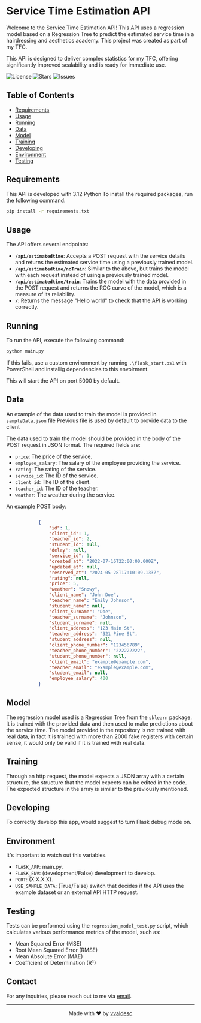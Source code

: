 
# Service Time Estimation API

Welcome to the Service Time Estimation API! This API uses a regression model based on a Regression Tree to predict the estimated service time in a hairdressing and aesthetics academy. This project was created as part of my TFC.

This API is designed to deliver complex statistics for my TFC, offering significantly improved scalability and is ready for immediate use.

![License](https://img.shields.io/github/license/vvaldesc/TFC_gestor_academia)
![Stars](https://img.shields.io/github/stars/vvaldesc/TFC_gestor_academia)
![Issues](https://img.shields.io/github/issues/vvaldesc/TFC_gestor_academia)

## Table of Contents

- [Requirements](#requirements)
- [Usage](#usage)
- [Running](#running)
- [Data](#data)
- [Model](#model)
- [Training](#training)
- [Developing](#developing)
- [Environment](#environment)
- [Testing](#testing)

## Requirements

This API is developed with 3.12 Python
To install the required packages, run the following command:

```sh
pip install -r requirements.txt
```

## Usage

The API offers several endpoints:

- **`/api/estimatedtime`**: Accepts a POST request with the service details and returns the estimated service time using a previously trained model.
- **`/api/estimatedtime/noTrain`**: Similar to the above, but trains the model with each request instead of using a previously trained model.
- **`/api/estimatedtime/train`**: Trains the model with the data provided in the POST request and returns the ROC curve of the model, which is a measure of its reliability.
- **`/`**: Returns the message "Hello world" to check that the API is working correctly.

## Running

To run the API, execute the following command:

```sh
python main.py
```

If this fails, use a custom environment by running `.\flask_start.ps1` with PowerShell and installig dependencies to this envoirment.

This will start the API on port 5000 by default.

## Data

An example of the data used to train the model is provided in `sampleData.json` file
Previous file is used by default to provide data to the client

The data used to train the model should be provided in the body of the POST request in JSON format. The required fields are:

- `price`: The price of the service.
- `employee_salary`: The salary of the employee providing the service.
- `rating`: The rating of the service.
- `service_id`: The ID of the service.
- `client_id`: The ID of the client.
- `teacher_id`: The ID of the teacher.
- `weather`: The weather during the service.

An example POST body:
```json

            {
                "id": 1,
                "client_id": 1,
                "teacher_id": 2,
                "student_id": null,
                "delay": null,
                "service_id": 1,
                "created_at": "2022-07-16T22:00:00.000Z",
                "updated_at": null,
                "reserved_at": "2024-05-28T17:10:09.133Z",
                "rating": null,
                "price": 5,
                "weather": "Snowy",
                "client_name": "John Doe",
                "teacher_name": "Emily Johnson",
                "student_name": null,
                "client_surname": "Doe",
                "teacher_surname": "Johnson",
                "student_surname": null,
                "client_address": "123 Main St",
                "teacher_address": "321 Pine St",
                "student_address": null,
                "client_phone_number": "123456789",
                "teacher_phone_number": "222222222",
                "student_phone_number": null,
                "client_email": "example@example.com",
                "teacher_email": "example@example.com",
                "student_email": null,
                "employee_salary": 400
            }

```

## Model

The regression model used is a Regression Tree from the `sklearn` package. It is trained with the provided data and then used to make predictions about the service time.
The model provided in the repository is not trained with real data, in fact it is trained with more than 2000 fake registers with certain sense, it would only be valid if it is trained with real data.

## Training

Through an http request, the model expects a JSON array with a certain structure, the structure that the model expects can be edited in the code.
The expected structure in the array is similar to the previously mentioned.

## Developing

To correctly develop this app, would suggest to turn Flask debug mode on.

## Environment

It's important to watch out this variables.

- `FLASK_APP`: main.py.
- `FLASK_ENV`: (development/False) development to develop.
- `PORT`: (X.X.X.X).
- `USE_SAMPLE_DATA`: (True/False) switch that decides if the API uses the example dataset or an external API HTTP request.

## Testing

Tests can be performed using the `regression_model_test.py` script, which calculates various performance metrics of the model, such as:

- Mean Squared Error (MSE)
- Root Mean Squared Error (RMSE)
- Mean Absolute Error (MAE)
- Coefficient of Determination (R²)

## Contact

For any inquiries, please reach out to me via [email](mailto:vvaldescobos@gmail.com).

---

<p align="center">
  Made with ❤️ by <a href="https://github.com/vvaldesc">vvaldesc</a>
</p>
